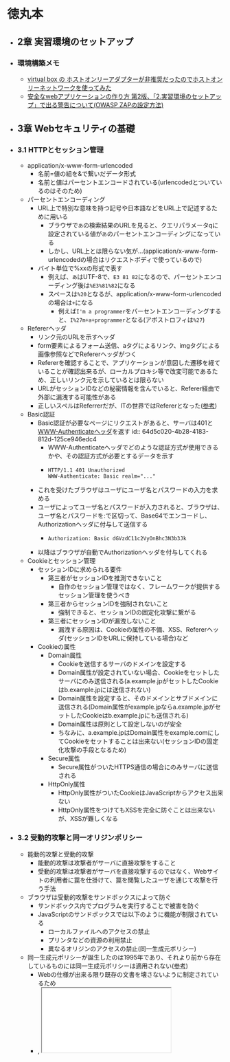 # 徳丸本
- ## 2章 実習環境のセットアップ
- ### 環境構築メモ
	- [virtual box の ホストオンリーアダプターが非推奨だったのでホストオンリーネットワークを使ってみた](https://zenn.dev/yufuworks/scraps/032456e30590cc)
	- [安全なwebアプリケーションの作り方 第2版、「2.実習環境のセットアップ」で出る警告について(OWASP ZAPの設定方法)](https://teratail.com/questions/197984)
- ## 3章 Webセキュリティの基礎
- ### 3.1 HTTPとセッション管理
	- application/x-www-form-urlencoded
		- 名前=値の組を&で繋いだデータ形式
		- 名前と値はパーセントエンコードされている(urlencodedとついているのはそのため)
	- パーセントエンコーディング
		- URL上で特別な意味を持つ記号や日本語などをURL上で記述するために用いる
			- ブラウザで`あ`の検索結果のURLを見ると、クエリパラメータqに設定されている値が`あ`のパーセントエンコーディングになっている
			- しかし、URL上とは限らない気が...(application/x-www-form-urlencodedの場合はリクエストボディで使っているので)
		- バイト単位で%xxの形式で表す
			- 例えば、`あ`はUTF-8で、`E3 81 82`になるので、パーセントエンコーディング後は`%E3%81%82`になる
			- スペースは`%20`となるが、application/x-www-form-urlencodedの場合は`+`になる
				- 例えば`I'm a programmer`をパーセントエンコーディングすると、`I%27m+a+programmer`となる(アポストロフィは`%27`)
	- Refererヘッダ
		- リンク元のURLを示すヘッダ
		- form要素によるフォーム送信、aタグによるリンク、imgタグによる画像参照などでRefererヘッダがつく
		- Refererを確認することで、アプリケーションが意図した遷移を経ていることが確認出来るが、ローカルプロキシ等で改変可能であるため、正しいリンク元を示しているとは限らない
		- URLがセッションIDなどの秘密情報を含んでいると、Referer経由で外部に漏洩する可能性がある
		- 正しいスペルはReferrerだが、ITの世界ではRefererとなった([参考](https://wa3.i-3-i.info/diff505refer.html))
	- Basic認証
		- Basic認証が必要なページにリクエストがあると、サーバは401と[WWW-Authenticateヘッダ](https://developer.mozilla.org/ja/docs/Web/HTTP/Headers/WWW-Authenticate)を返す
		  id:: 64d5c020-4b28-4183-812d-125ce946edc4
			- WWW-Authenticateヘッダでどのような認証方式が使用できるかや、その認証方式が必要とするデータを示す
			- ```
			  HTTP/1.1 401 Unauthorized
			  WWW-Authenticate: Basic realm="..."
			  ```
		- これを受けたブラウザはユーザにユーザ名とパスワードの入力を求める
		- ユーザによってユーザ名とパスワードが入力されると、ブラウザは、ユーザ名とパスワードを:で区切って、Base64でエンコードし、Authorizationヘッダに付与して送信する
			- ```
			  Authorization: Basic dGVzdC11c2VyOnBhc3N3b3Jk
			  ```
		- 以降はブラウザが自動でAuthorizationヘッダを付与してくれる
	- Cookieとセッション管理
		- セッションIDに求められる要件
			- 第三者がセッションIDを推測できないこと
				- 自作のセッション管理ではなく、フレームワークが提供するセッション管理を使うべき
			- 第三者からセッションIDを強制されないこと
				- 強制できると、セッションIDの固定化攻撃に繋がる
			- 第三者にセッションIDが漏洩しないこと
				- 漏洩する原因は、Cookieの属性の不備、XSS、Refererヘッダ(セッションIDをURLに保持している場合)など
		- Cookieの属性
			- Domain属性
				- Cookieを送信するサーバのドメインを設定する
				- Domain属性が設定されていない場合、Cookieをセットしたサーバにのみ送信される(a.example.jpがセットしたCookieはb.example.jpには送信されない)
				- Domain属性を設定すると、そのドメインとサブドメインに送信される(Domain属性がexample.jpならa.example.jpがセットしたCookieはb.example.jpにも送信される)
				- Domain属性は原則として設定しないのが安全
				- ちなみに、a.example.jpはDomain属性をexample.comにしてCookieをセットすることは出来ない(セッションIDの固定化攻撃の手段となるため)
			- Secure属性
				- Secure属性がついたHTTPS通信の場合にのみサーバに送信される
			- HttpOnly属性
				- HttpOnly属性がついたCookieはJavaScriptからアクセス出来ない
				- HttpOnly属性をつけてもXSSを完全に防ぐことは出来ないが、XSSが難しくなる
- ### 3.2 受動的攻撃と同一オリジンポリシー
	- 能動的攻撃と受動的攻撃
		- 能動的攻撃は攻撃者がサーバに直接攻撃をすること
		- 受動的攻撃は攻撃者がサーバを直接攻撃するのではなく、Webサイトの利用者に罠を仕掛けて、罠を閲覧したユーザを通じて攻撃を行う手法
	- ブラウザは受動的攻撃をサンドボックスによって防ぐ
		- サンドボックス内でプログラムを実行することで被害を防ぐ
		- JavaScriptのサンドボックスでは以下のように機能が制限されている
			- ローカルファイルへのアクセスの禁止
			- プリンタなどの資源の利用禁止
			- 異なるオリジンのアクセスの禁止(同一生成元ポリシー)
	- 同一生成元ポリシーが誕生したのは1995年であり、それより前から存在しているものには同一生成元ポリシーは適用されない([参考](https://zenn.dev/qnighy/articles/6ff23c47018380#cors%E3%81%8C%E4%BD%BF%E3%82%8F%E3%82%8C%E3%81%AA%E3%81%84%E3%81%A8%E3%81%8D))
		- Webの仕様が出来る限り既存の文書を壊さないように制定されているため
		- <frame src="...">, <iframe src="...">, <img src="...">, <script src="...">, <link rel="stylesheet" href="...">, <form action="..."> など
		- <script src="...">に同一生成元ポリシーが適用されないことを利用して、XHRの代用としたのがJSONP
			- CORSが登場したことで使われなくなった
- ### 3.3 CORS(Cross-Origin Resource Sharing)
	- 同一生成元ポリシーの緩和策で、相手側オリジンの許可があれば、相手側オリジンのリソースを取得したり、操作出来るというもの
	- [CORSの仕様はなぜ複雑なのか](https://zenn.dev/qnighy/articles/6ff23c47018380)を見てCORSの仕様を理解する
		- 素朴な仕様
			- 異なるオリジンへのリクエストの場合、ブラウザがリクエストにOriginヘッダを付与する
			- サーバがOriginヘッダを見て、アクセス制御を行う
		- しかしこの仕様には問題がある
			- CORSの登場以前は、同一生成元ポリシーが存在するため、サーバは異なるオリジンからXHRが飛んでくる可能性を考える必要がない
				- そのため既存のサーバはOriginヘッダを見る仕組みになっていない
			- この仕様を導入すると、この仕様を実装していないサーバは、全てのオリジンにリソースの読み取りを許可することになってしまう
		- 次に考えられる仕様は以下のようなもの
			- 異なるオリジンへのリクエストの場合、ブラウザがリクエストにOriginヘッダを付与する
			- サーバは受け取ったOriginヘッダを見て、リソースの取得、操作を許可するなら、Acess-Control-Allow-Originヘッダに、受け取ったOriginヘッダの値を設定して返す
			- ブラウザは受け取ったAcess-Control-Allow-Originヘッダを見て、自身のオリジンが設定されていれば、リソースの読み取りを許可する
			- Access-Control-Allow-Originヘッダが返ってこなかったり、自身のオリジンが設定されていなければ、リソースの読み取りを禁止する
				- レスポンスは返ってきているが、JavaScriptで読み取ることが禁止されている
		- この仕様であれば、この仕様を実装していないサーバは、Access-Control-Allow-Originヘッダを返さないため、リソースは読み取られなくて済む
		- しかし、この仕様を実装していないサーバについて、リソースの操作はされてしまうという問題が依然残っている
		- そこで、本番のリクエストの前にプリフライトリクエストを送信する
			- 異なるオリジンへのリクエストの場合、ブラウザがリクエストにOriginヘッダを付与し、OPTIONSメソッドで送信する(プリフライトリクエスト)
			- サーバは受け取ったOriginヘッダを見て、リソースの取得、操作を許可するなら、Acess-Control-Allow-Originヘッダに、受け取ったOriginヘッダの値を設定して返す
			- ブラウザは受け取ったAcess-Control-Allow-Originヘッダを見て、自身のオリジンが含まれていたら本番のリクエストを送信し、含まれていなければ、本番のリクエストは送信しない(本当はAccess-Control-Allow-MethodsやAccess-Control-Allow-Headersも見ている)
		- この仕様であれば、この仕様を実装していないサーバについても、リソースの操作をされなくて済む
		- しかし、プリフライトリクエストを飛ばすことでRTT1回分のレイテンシが発生することになる
			- プリフライトリクエストのレスポンスをキャッシュすれば良いが、それでもレイテンシを減らしたい
			- ここで、同一生成元ポリシーの制限を受けないformタグのことを考える
				- formタグは元から異なるオリジンへのリクエストを実行可能であり、CSRFトークンの検証などサーバ側の対策が必要だった
				- なので、formタグで送れるようなリクエストに関しては、既にサーバ側で対策がされているだろうということで、formタグで送れるようなリクエストをシンプルリクエストと呼び、シンプルリクエストの場合は、プリフライトリクエストを送信しないことにした
	- 異なるオリジンに対するリクエストには認証に用いられるリクエストヘッダは自動的に送信されない(なぜ)
		- XHRの場合、withCredentialsをtrueにする必要がある
		- さらにサーバのレスポンスヘッダでAccess-Control-Allow-Credentialsがtrueになっていないと、JavaScriptでリソースを読み取ることは禁止される